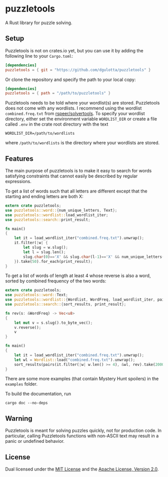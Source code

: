 # puzzletools

A Rust library for puzzle solving.

## Setup

Puzzletools is not on crates.io yet, but you can use it by adding the
following line to your `Cargo.toml`:
```toml
[dependencies]
puzzletools = { git = "https://github.com/dgulotta/puzzletools" }
```
Or clone the repository and specify the path to your local copy:
```toml
[dependencies]
puzzletools = { path = "/path/to/puzzletools" }
```

Puzzletools needs to be told where your wordlist(s) are stored.
Puzzletools does not come with any wordlists.  I recommend using the
wordlist `combined.freq.txt` from
[rspeer/solvertools](https://github.com/rspeer/solvertools).
To specify your wordlist directory, either set the environment variable
`WORDLIST_DIR` or create a file called `.env` in the crate root
directory with the text
```
WORDLIST_DIR=/path/to/wordlists
```
where `/path/to/wordlists` is the directory where your wordlists are
stored.

## Features
The main purpose of puzzletools is to make it easy to search for words
satisfying constraints that cannot easily be described by regular
expressions.

To get a list of words such that all letters are different except that
the starting and ending letters are both X:
```rust
extern crate puzzletools;
use puzzletools::word::{num_unique_letters, Text};
use puzzletools::wordlist::load_wordlist_iter;
use puzzletools::search::print_result;

fn main()
{
    let it = load_wordlist_iter("combined.freq.txt").unwrap();
    it.filter(|w| {
        let slug = w.slug();
        let l = slug.len();
        slug.char(0)=='X' && slug.char(l-1)=='X' && num_unique_letters(&slug) == l-1
    }).take(50).for_each(print_result);
}
```

To get a list of words of length at least 4 whose reverse is also a
word, sorted by combined frequency of the two words:
```rust
extern crate puzzletools;
use puzzletools::word::Text;
use puzzletools::wordlist::{Wordlist, WordFreq, load_wordlist_iter, pairs};
use puzzletools::search::{sort_results, print_result};

fn rev(s: &WordFreq) -> Vec<u8>
{
    let mut v = s.slug().to_byte_vec();
    v.reverse();
    v
}

fn main()
{
    let it = load_wordlist_iter("combined.freq.txt").unwrap();
    let wl = Wordlist::load("combined.freq.txt").unwrap();
    sort_results(pairs(it.filter(|w| w.len() >= 4), &wl, rev).take(2000)).take(50).for_each(print_result);
}
```

There are some more examples (that contain Mystery Hunt spoilers) in the
`examples` folder.

To build the documentation, run
```
cargo doc --no-deps
```

## Warning
Puzzletools is meant for solving puzzles quickly, not for production
code.  In particular, calling Puzzletools functions with non-ASCII text
may result in a panic or undefined behavior.

## License
Dual licensed under the [MIT License](LICENSE-MIT) and the
[Apache License, Version 2.0](LICENSE-APACHE).
